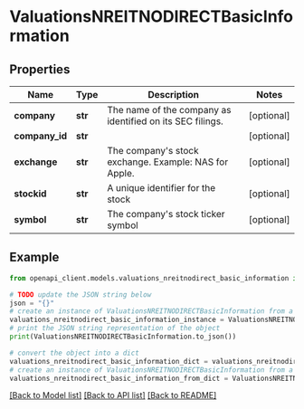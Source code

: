 # ValuationsNREITNODIRECTBasicInformation


## Properties

Name | Type | Description | Notes
------------ | ------------- | ------------- | -------------
**company** | **str** | The name of the company as identified on its SEC filings. | [optional] 
**company_id** | **str** |  | [optional] 
**exchange** | **str** | The company&#39;s stock exchange. Example: NAS for Apple. | [optional] 
**stockid** | **str** | A unique identifier for the stock | [optional] 
**symbol** | **str** | The company&#39;s stock ticker symbol | [optional] 

## Example

```python
from openapi_client.models.valuations_nreitnodirect_basic_information import ValuationsNREITNODIRECTBasicInformation

# TODO update the JSON string below
json = "{}"
# create an instance of ValuationsNREITNODIRECTBasicInformation from a JSON string
valuations_nreitnodirect_basic_information_instance = ValuationsNREITNODIRECTBasicInformation.from_json(json)
# print the JSON string representation of the object
print(ValuationsNREITNODIRECTBasicInformation.to_json())

# convert the object into a dict
valuations_nreitnodirect_basic_information_dict = valuations_nreitnodirect_basic_information_instance.to_dict()
# create an instance of ValuationsNREITNODIRECTBasicInformation from a dict
valuations_nreitnodirect_basic_information_from_dict = ValuationsNREITNODIRECTBasicInformation.from_dict(valuations_nreitnodirect_basic_information_dict)
```
[[Back to Model list]](../README.md#documentation-for-models) [[Back to API list]](../README.md#documentation-for-api-endpoints) [[Back to README]](../README.md)


